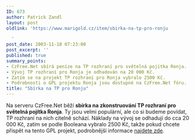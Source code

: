 ```yaml
---
ID: 673
author: Patrick Zandl
layout: post
oldlink: 'https://www.marigold.cz/item/sbirka-na-tp-pro-ronju

  '
post_date: 2003-11-18 07:23:00
post_excerpt: ''
published: true
summary_points:
- CzFree.Net sbírá peníze na TP rozhraní pro světelná pojítka Ronja.
- Vývoj TP rozhraní pro Ronja je odhadován na 20 000 Kč.
- Zatím se na projekt TP rozhraní pro Ronja vybralo 2500 Kč.
- Podrobnosti o GPL projektu Ronja jsou dostupné na CzFree.Net fóru.
title: "Sbírka na TP pro Ronju"
---
```


Na serveru CzFree.Net běží <STRONG>sbírka na zkonstruování TP rozhraní pro světelná pojítka Ronja</STRONG>. Ty jsou velmi populární, ale co si budeme povídat, TP rozhraní na nich citelně schází. Náklady na vývoj se odhadují do cca 20 000 Kč, zatím se podle Booleana vybralo 2500 Kč, takže pokud chcete přispět na tento GPL projekt, podrobnější informace <A href="http://www.czfree.net/forum/showthread.php?s=&amp;threadid=6791" target=_blank>najdete zde</A>.